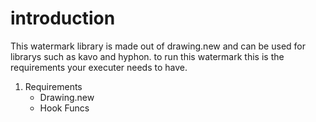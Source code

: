 # introduction
This watermark library is made out of drawing.new and can be used for librarys such as kavo and hyphon.
to run this watermark this is the requirements your executer needs to have.

1. Requirements
   - Drawing.new
   - Hook Funcs

